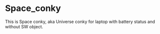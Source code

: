 # Space_conky
This is Space conky, aka Universe conky for laptop with battery status and without SW object.

